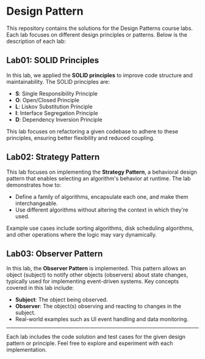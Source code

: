 # Design Pattern

This repository contains the solutions for the Design Patterns course labs. Each lab focuses on different design principles or patterns. Below is the description of each lab:

## Lab01: SOLID Principles
In this lab, we applied the **SOLID principles** to improve code structure and maintainability. The SOLID principles are:
- **S**: Single Responsibility Principle
- **O**: Open/Closed Principle
- **L**: Liskov Substitution Principle
- **I**: Interface Segregation Principle
- **D**: Dependency Inversion Principle

This lab focuses on refactoring a given codebase to adhere to these principles, ensuring better flexibility and reduced coupling.

## Lab02: Strategy Pattern
This lab focuses on implementing the **Strategy Pattern**, a behavioral design pattern that enables selecting an algorithm's behavior at runtime. 
The lab demonstrates how to:
- Define a family of algorithms, encapsulate each one, and make them interchangeable.
- Use different algorithms without altering the context in which they're used.

Example use cases include sorting algorithms, disk scheduling algorithms, and other operations where the logic may vary dynamically.

## Lab03: Observer Pattern
In this lab, the **Observer Pattern** is implemented. This pattern allows an object (subject) to notify other objects (observers) about state changes, typically used for implementing event-driven systems.
Key concepts covered in this lab include:
- **Subject**: The object being observed.
- **Observer**: The object(s) observing and reacting to changes in the subject.
- Real-world examples such as UI event handling and data monitoring.

---

Each lab includes the code solution and test cases for the given design pattern or principle. Feel free to explore and experiment with each implementation.

